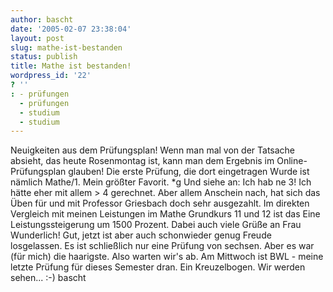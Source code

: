 ```yaml
---
author: bascht
date: '2005-02-07 23:38:04'
layout: post
slug: mathe-ist-bestanden
status: publish
title: Mathe ist bestanden!
wordpress_id: '22'
? ''
: - prüfungen
  - prüfungen
  - studium
  - studium
---
```


Neuigkeiten aus dem Prüfungsplan! Wenn man mal von der Tatsache
absieht, das heute Rosenmontag ist, kann man dem Ergebnis im
Online-Prüfungsplan glauben! Die erste Prüfung, die dort
eingetragen Wurde ist nämlich Mathe/1. Mein größter Favorit. \*g
Und siehe an: Ich hab ne 3! Ich hätte eher mit allem \> 4
gerechnet. Aber allem Anschein nach, hat sich das Üben für und mit
Professor Griesbach doch sehr ausgezahlt. Im direkten Vergleich mit
meinen Leistungen im Mathe Grundkurs 11 und 12 ist das Eine
Leistungssteigerung um 1500 Prozent. Dabei auch viele Grüße an Frau
Wunderlich! Gut, jetzt ist aber auch schonwieder genug Freude
losgelassen. Es ist schließlich nur eine Prüfung von sechsen. Aber
es war (für mich) die haarigste. Also warten wir's ab. Am Mittwoch
ist BWL - meine letzte Prüfung für dieses Semester dran. Ein
Kreuzelbogen. Wir werden sehen... :-) bascht


